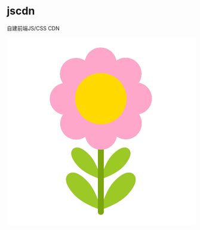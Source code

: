 # jscdn
自建前端JS/CSS CDN

![](https://github.com/tangxinyanqx/jscdn/blob/main/images/%E5%B0%8F%E8%8A%B1(1).png)

